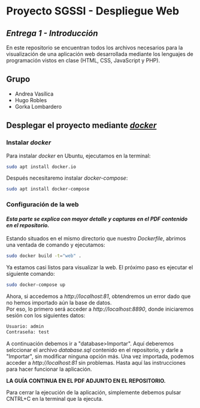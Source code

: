 # Proyecto SGSSI - Despliegue Web
## _Entrega 1 - Introducción_

En este repositorio se encuentran todos los archivos necesarios para la visualización de una aplicación web desarrollada mediante los lenguajes de programación vistos en clase (HTML, CSS, JavaScript y PHP).

## Grupo
- Andrea Vasílica
- Hugo Robles
- Gorka Lombardero

## Desplegar el proyecto mediante [_docker_](https://www.docker.com/)
### Instalar _docker_
Para instalar _docker_ en Ubuntu, ejecutamos en la terminal:
```sh
sudo apt install docker.io
```
Después necesitaremo instalar _docker-compose_:
```sh
sudo apt install docker-compose
```

### Configuración de la web
#### _Esta parte se explica con mayor detalle y capturas en el PDF contenido en el repositorio._
Estando situados en el mismo directorio que nuestro _Dockerfile_, abrimos una ventada de comando y ejecutamos:
```sh
sudo docker build -t="web" .
```
Ya estamos casi listos para visualizar la web. El próximo paso es ejecutar el siguiente comando:
```sh
sudo docker-compose up
```
Ahora, si accedemos a _http://localhost:81_, obtendremos un error dado que no hemos importado aún la base de datos.  
Por eso, lo primero será acceder a _http://localhost:8890_, donde iniciaremos sesión con los siguientes datos:
```sh
Usuario: admin
Contraseña: test
```
A continuación debemos ir a "database>Importar". Aquí deberemos selccionar el archivo _database.sql_ contenido en el repositorio, y darle a "Importar", sin modificar ninguna opción más.
Una vez importada, podemos acceder a  _http://localhost:81_ sin problemas.  Hasta aquí las instrucciones para hacer funcionar la aplicación.

**LA GUÍA CONTINUA EN EL PDF ADJUNTO EN EL REPOSITORIO.**

Para cerrar la ejecución de la aplicación, simplemente debemos pulsar CNTRL+C en la terminal que la ejecuta.
